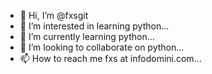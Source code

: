 - 👋 Hi, I’m @fxsgit
- 👀 I’m interested in learning python...
- 🌱 I’m currently learning python...
- 💞️ I’m looking to collaborate on python...
- 📫 How to reach me fxs at infodomini.com...

<!---
fxsgit/fxsgit is a ✨ special ✨ repository because its `README.md` (this file) appears on your GitHub profile.
You can click the Preview link to take a look at your changes.
--->

